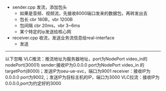 
- sender.cpp 发流，添加包头
  - 如果是音频、视频流，先接收8000端口发来的数据包，再转发出去
  - 包长 cbr 160B，vbr 1200B
  - 包间隔 cbr 20ms，vbr 3~6ms
  - 某个特定的ip发送给核心网
- receiver.cpp 收流，发送业务流信息给real-interface
  - 发送


---
以下忽略
VLC推流：推流地址为服务器地址，port为NodePort video_in的nodePort(30001)
sender:接收IP为0.0.0.0 port为NodePort video_in 的targetPort(8000)；发送IP为seu-ue-svc，端口为9001
receiver：接收IP为0.0.0.0 port为9002,；发送IP为目标主机的IP，端口为3000
VLC拉流：接收IP为0.0.0.0,port为约定好的3000
